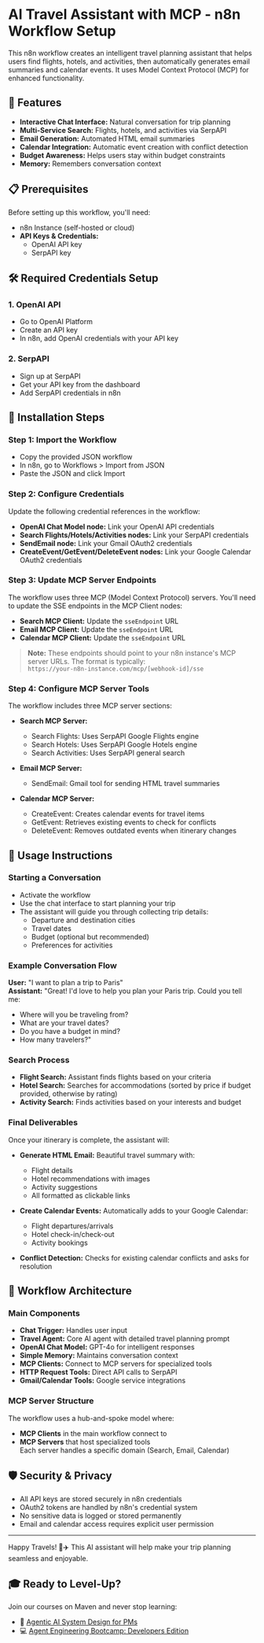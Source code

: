 # AI Travel Assistant with MCP - n8n Workflow Setup

This n8n workflow creates an intelligent travel planning assistant that helps users find flights, hotels, and activities, then automatically generates email summaries and calendar events. It uses Model Context Protocol (MCP) for enhanced functionality.

## 🌟 Features

- **Interactive Chat Interface:** Natural conversation for trip planning
- **Multi-Service Search:** Flights, hotels, and activities via SerpAPI
- **Email Generation:** Automated HTML email summaries
- **Calendar Integration:** Automatic event creation with conflict detection
- **Budget Awareness:** Helps users stay within budget constraints
- **Memory:** Remembers conversation context

## 📋 Prerequisites

Before setting up this workflow, you'll need:

- n8n Instance (self-hosted or cloud)
- **API Keys & Credentials:**
  - OpenAI API key
  - SerpAPI key

## 🛠️ Required Credentials Setup

### 1. OpenAI API
- Go to OpenAI Platform
- Create an API key
- In n8n, add OpenAI credentials with your API key

### 2. SerpAPI
- Sign up at SerpAPI
- Get your API key from the dashboard
- Add SerpAPI credentials in n8n

## 🚀 Installation Steps

### Step 1: Import the Workflow
- Copy the provided JSON workflow
- In n8n, go to Workflows > Import from JSON
- Paste the JSON and click Import

### Step 2: Configure Credentials
Update the following credential references in the workflow:
- **OpenAI Chat Model node:** Link your OpenAI API credentials
- **Search Flights/Hotels/Activities nodes:** Link your SerpAPI credentials
- **SendEmail node:** Link your Gmail OAuth2 credentials
- **CreateEvent/GetEvent/DeleteEvent nodes:** Link your Google Calendar OAuth2 credentials

### Step 3: Update MCP Server Endpoints
The workflow uses three MCP (Model Context Protocol) servers. You'll need to update the SSE endpoints in the MCP Client nodes:
- **Search MCP Client:** Update the `sseEndpoint` URL
- **Email MCP Client:** Update the `sseEndpoint` URL
- **Calendar MCP Client:** Update the `sseEndpoint` URL

> **Note:** These endpoints should point to your n8n instance's MCP server URLs. The format is typically:  
> `https://your-n8n-instance.com/mcp/[webhook-id]/sse`

### Step 4: Configure MCP Server Tools
The workflow includes three MCP server sections:

- **Search MCP Server:**
  - Search Flights: Uses SerpAPI Google Flights engine
  - Search Hotels: Uses SerpAPI Google Hotels engine
  - Search Activities: Uses SerpAPI general search

- **Email MCP Server:**
  - SendEmail: Gmail tool for sending HTML travel summaries

- **Calendar MCP Server:**
  - CreateEvent: Creates calendar events for travel items
  - GetEvent: Retrieves existing events to check for conflicts
  - DeleteEvent: Removes outdated events when itinerary changes

## 🎯 Usage Instructions

### Starting a Conversation
- Activate the workflow
- Use the chat interface to start planning your trip
- The assistant will guide you through collecting trip details:
  - Departure and destination cities
  - Travel dates
  - Budget (optional but recommended)
  - Preferences for activities

### Example Conversation Flow

**User:** "I want to plan a trip to Paris"  
**Assistant:** "Great! I'd love to help you plan your Paris trip. Could you tell me:
- Where will you be traveling from?
- What are your travel dates?
- Do you have a budget in mind?
- How many travelers?"

### Search Process
- **Flight Search:** Assistant finds flights based on your criteria
- **Hotel Search:** Searches for accommodations (sorted by price if budget provided, otherwise by rating)
- **Activity Search:** Finds activities based on your interests and budget

### Final Deliverables
Once your itinerary is complete, the assistant will:
- **Generate HTML Email:** Beautiful travel summary with:
  - Flight details
  - Hotel recommendations with images
  - Activity suggestions
  - All formatted as clickable links

- **Create Calendar Events:** Automatically adds to your Google Calendar:
  - Flight departures/arrivals
  - Hotel check-in/check-out
  - Activity bookings

- **Conflict Detection:** Checks for existing calendar conflicts and asks for resolution

## 🔄 Workflow Architecture

### Main Components
- **Chat Trigger:** Handles user input
- **Travel Agent:** Core AI agent with detailed travel planning prompt
- **OpenAI Chat Model:** GPT-4o for intelligent responses
- **Simple Memory:** Maintains conversation context
- **MCP Clients:** Connect to MCP servers for specialized tools
- **HTTP Request Tools:** Direct API calls to SerpAPI
- **Gmail/Calendar Tools:** Google service integrations

### MCP Server Structure
The workflow uses a hub-and-spoke model where:
- **MCP Clients** in the main workflow connect to  
- **MCP Servers** that host specialized tools  
Each server handles a specific domain (Search, Email, Calendar)

## 🛡️ Security & Privacy

- All API keys are stored securely in n8n credentials
- OAuth2 tokens are handled by n8n's credential system
- No sensitive data is logged or stored permanently
- Email and calendar access requires explicit user permission
  
---

Happy Travels! 🧳✈️ This AI assistant will help make your trip planning seamless and enjoyable.

## 🎓 Ready to Level-Up?
Join our courses on Maven and never stop learning:
- 🤖 [Agentic AI System Design for PMs](https://maven.com/boring-bot/ml-system-design)
- 💻 [Agent Engineering Bootcamp: Developers Edition](https://maven.com/boring-bot/advanced-llm)
